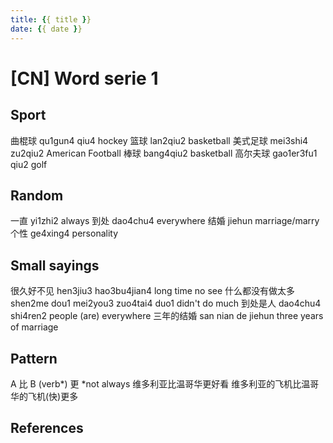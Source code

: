 ```yaml
---
title: {{ title }}
date: {{ date }}
---
```


# [CN] Word serie 1

## Sport
曲棍球 qu1gun4 qiu4 hockey
篮球 lan2qiu2 basketball
美式足球 mei3shi4 zu2qiu2 American Football
棒球 bang4qiu2 basketball
高尔夫球 gao1er3fu1 qiu2 golf

## Random
一直 yi1zhi2 always
到处 dao4chu4 everywhere
结婚 jiehun marriage/marry
个性 ge4xing4 personality

## Small sayings
很久好不见 hen3jiu3 hao3bu4jian4 long time no see
什么都没有做太多 shen2me dou1 mei2you3 zuo4tai4 duo1 didn't do much
到处是人 dao4chu4 shi4ren2 people (are) everywhere
三年的结婚 san nian de jiehun three years of marriage

## Pattern

A 比 B (verb*) 更 *not always
维多利亚比温哥华更好看
维多利亚的飞机比温哥华的飞机(快)更多
## References

